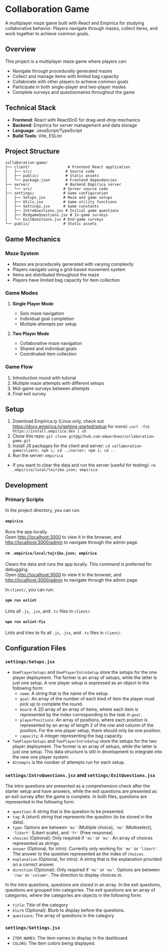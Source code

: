 # Collaboration Game

A multiplayer maze game built with React and Empirica for studying collaborative behavior. Players navigate through mazes, collect items, and work together to achieve common goals.

## Overview

This project is a multiplayer maze game where players can:
- Navigate through procedurally generated mazes
- Collect and manage items with limited bag capacity
- Collaborate with other players to achieve common goals
- Participate in both single-player and two-player modes
- Complete surveys and questionnaires throughout the game

## Technical Stack

- **Frontend**: React with ReactDnD for drag-and-drop mechanics
- **Backend**: Empirica for server management and data storage
- **Language**: JavaScript/TypeScript
- **Build Tools**: Vite, ESLint

## Project Structure

```
collaboration-game/
├── client/                 # Frontend React application
│   ├── src/               # Source code
│   ├── public/            # Static assets
│   └── package.json       # Frontend dependencies
├── server/                # Backend Empirica server
│   └── src/              # Server source code
├── settings/             # Game configuration
│   ├── Setups.jsx        # Maze and game setups
│   ├── Utils.jsx         # Game utility functions
│   ├── Settings.jsx      # Game constants
│   ├── IntroQuestions.jsx # Initial game questions
│   ├── MidgameQuestions.jsx # In-game surveys
│   └── ExitQuestions.jsx # End-game surveys
└── public/               # Static assets
```

## Game Mechanics

### Maze System
- Mazes are procedurally generated with varying complexity
- Players navigate using a grid-based movement system
- Items are distributed throughout the maze
- Players have limited bag capacity for item collection

### Game Modes
1. **Single Player Mode**
   - Solo maze navigation
   - Individual goal completion
   - Multiple attempts per setup

2. **Two Player Mode**
   - Collaborative maze navigation
   - Shared and individual goals
   - Coordinated item collection

### Game Flow
1. Introduction round with tutorial
2. Multiple maze attempts with different setups
3. Mid-game surveys between attempts
4. Final exit survey

## Setup
1. Download Empirica.ly (Linux only, check out https://docs.empirica.ly/getting-started/setup for more): `curl -fsS https://install.empirica.dev | sh`
2. Clone this repo: `git clone git@github.com:edwardneo/collaboration-game.git`
3. Install JS packages for the client and server: `cd collaboration-game/client; npm i; cd ../server; npm i; cd ..`
4. Run the server: `empirica`
- If you want to clear the data and run the server (useful for testing): `rm .empirica/local/tajriba.json; empirica`

## Development

### Primary Scripts

In the project directory, you can run:

#### `empirica`
Runs the app locally.\
Open [http://localhost:3000](http://localhost:3000) to view it in the browser, and [http://localhost:3000/admin](http://localhost:3000/admin) to navigate through the admin page.

#### `rm .empirica/local/tajriba.json; empirica`
Clears the data and runs the app locally. This command is preferred for debugging.\
Open [http://localhost:3000](http://localhost:3000) to view it in the browser, and [http://localhost:3000/admin](http://localhost:3000/admin) to navigate through the admin page.

In `client/`, you can run:

#### `npm run eslint`
Lints all `.js`, `.jsx`, and `.ts` files in `client/`.

#### `npm run eslint-fix`
Lints and tries to fix all `.js`, `.jsx`, and `.ts` files in `client/`.

## Configuration Files

### `settings/Setups.jsx`
- `OnePlayerSetups` and `OnePlayerIntroSetup` store the setups for the one player deployment. The former is an array of setups, while the latter is just one setup. A one player setup is expressed as an object in the following form:
  - `name`: A string that is the name of the setup.
  - `goal`: An array of the number of each kind of item the player must pick up to complete the round.
  - `board`: A 2D array of an array of items, where each item is represented by the index corresponding to the task in `goal`.
  - `playerPositions`: An array of positions, where each position is represented by an array of length 2 of the row and column of the position. For the one player setup, there should only be one position.
  - `capacity`: A integer representing the bag capacity.
- `TwoPlayerSetups` and `TwoPlayerIntroSetup` store the setups for the two player deployment. The former is an array of setups, while the latter is just one setup. This data structure is still in development to integrate into the new one player system.
- `Attempts` is the number of attempts run for each setup.

### `settings/IntroQuestions.jsx` and `settings/ExitQuestions.jsx`
The intro questions are presented as a comprehension check after the starter setup and have answers, while the exit questions are presented as an exit survey after the game is complete. In both files, questions are represented in the following form:
- `question`: A string that is the question to be presented.
- `tag`: A (short) string that represents the question (to be stored in the data).
- `type`: Options are between `'mc'` (Multiple choice), `'ms'` (Multiselect), `'likert'` (Likert scale), and `'fr'` (Free response).
- `choices` (Optional): Only required if `'mc'` or `'ms'`. An array of choices represented as strings.
- `answer` (Optional, for intro): Currently only working for `'mc'` or `'likert'`. The answer to the question represented as the index of `choices`.
- `explanation` (Optional, for intro): A string that is the explanation provided on a correct answer.
- `direction` (Optional): Only required if `'mc'` or `'ms'`. Options are between `'row'` or `'column'`. The direction to display choices in.

In the intro questions, questions are stored in an array. In the exit questions, questions are grouped into categories. The exit questions are an array of categories, where the categories are objects in the following form:
- `title`: Title of the category
- `blurb` (Optional): Blurb to display before the questions.
- `questions`: The array of questions in the category

### `settings/Settings.jsx`
- `ITEM_NAMES`: The item names to display in the dashboard.
- `COLORS`: The item colors being displayed.


